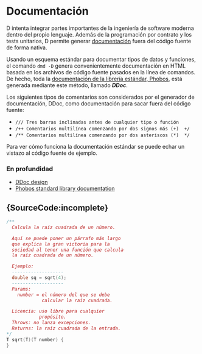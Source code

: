 # Documentación

D intenta integrar partes importantes de la ingeniería de software moderna
dentro del propio lenguaje. Además de la programación por contrato y los
tests unitarios, D permite generar [documentación](https://dlang.org/phobos/std_variant.html)
fuera del código fuente de forma nativa.

Usando un esquema estándar para documentar tipos de datos y funciones, el
comando `dmd -D` genera convenientemente documentación en HTML basada en
los archivos de código fuente pasados en la línea de comandos. De hecho,
toda la [documentación de la librería estándar, Phobos](https://dlang.org/phobos),
está generada mediante este método, llamado ***DDoc***.

Los siguientes tipos de comentarios son considerados por el generador de
documentación, DDoc, como documentación para sacar fuera del código fuente:

* `/// Tres barras inclinadas antes de cualquier tipo o función`
* `/++ Comentarios multilínea comenzando por dos signos más (+)  +/`
* `/** Comentarios multilínea comenzando por dos asteriscos (*)  */`

Para ver cómo funciona la documentación estándar se puede echar un vistazo al
código fuente de ejemplo.

### En profundidad

- [DDoc design](https://dlang.org/spec/ddoc.html)
- [Phobos standard library documentation](https://dlang.org/phobos)

## {SourceCode:incomplete}

```d
/**
  Calcula la raíz cuadrada de un número.

  Aquí se puede poner un párrafo más largo
  que explica la gran victoria para la
  sociedad al tener una función que calcula
  la raíz cuadrada de un número.

  Ejemplo:
  -------------------
  double sq = sqrt(4);
  -------------------
  Params:
    number = el número del que se debe
             calcular la raíz cuadrada.

  Licencia: uso libre para cualquier
            propósito.
  Throws: no lanza excepciones.
  Returns: la raíz cuadrada de la entrada.
*/
T sqrt(T)(T number) {
}
```
